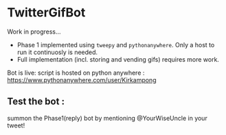# TwitterGifBot
Work in progress...
- Phase 1 implemented using `tweepy` and `pythonanywhere`. Only a host to run it continuosly is needed. 
- Full implementation (incl. storing and vending gifs) requires more work.

Bot is live: script is hosted on python anywhere : https://www.pythonanywhere.com/user/Kirkampong

## Test the bot :
summon the Phase1(reply) bot by mentioning @YourWiseUncle in your tweet!
